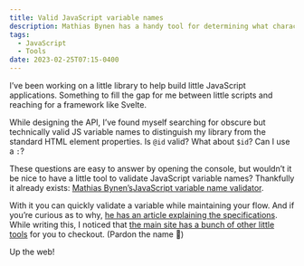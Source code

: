 ```yaml
---
title: Valid JavaScript variable names
description: Mathias Bynen has a handy tool for determining what characters are allowed in a JS variable name
tags:
  - JavaScript
  - Tools
date: 2023-02-25T07:15-0400
---
```


I’ve been working on a little library to help build little JavaScript applications. Something to fill the gap for me between little scripts and reaching for a framework like Svelte.

While designing the API, I’ve found myself searching for obscure but technically valid JS variable names to distinguish my library from the standard HTML element properties. Is `@id` valid? What about `$id`? Can I use a `:`?

These questions are easy to answer by opening the console, but wouldn’t it be nice to have a little tool to validate JavaScript variable names? Thankfully it already exists: [Mathias Bynen’s](https://mathiasbynens.be/)[JavaScript variable name validator](https://mothereff.in/js-variables).

With it you can quickly validate a variable while maintaining your flow. And if you’re curious as to why, [he has an article explaining the specifications](https://mathiasbynens.be/notes/javascript-identifiers-es6). While writing this, I noticed that [the main site has a bunch of other little tools](https://mothereff.in/) for you to checkout. (Pardon the name 🙊)

Up the web!
